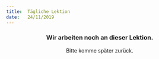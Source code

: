 ```yaml
---
title:  Tägliche Lektion
date:   24/11/2019
---
```


### <center>Wir arbeiten noch an dieser Lektion.</center>
<center>Bitte komme später zurück.</center>